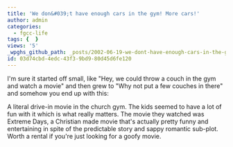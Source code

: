 ```yaml
---
title: 'We don&#039;t have enough cars in the gym! More cars!'
author: admin
categories:
  - fgcc-life
tags: {  }
views: '5'
_wpghs_github_path: _posts/2002-06-19-we-dont-have-enough-cars-in-the-gym-more-cars.md
id: 03d74cbd-4edc-43f3-9bd9-80d45d6fe120
---
```

<p>I'm sure it started off small, like "Hey, we could throw a couch in the gym and watch a movie" and then grew to "Why not put a few couches in there" and somehow you end up with this:</p>
<p>A literal drive-in movie in the church gym. The kids seemed to have a lot of fun with it which is what really matters. The movie they watched was Extreme Days, a Christian made movie that's actually pretty funny and entertaining in spite of the predictable story and sappy romantic sub-plot. Worth a rental if you're just looking for a goofy movie.</p>
